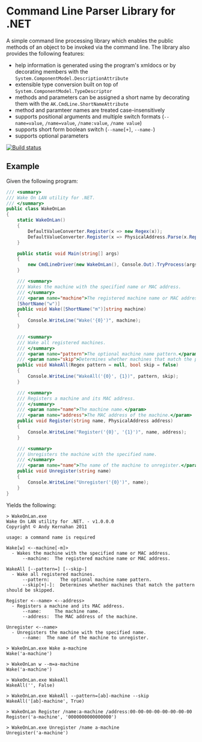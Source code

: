# Command Line Parser Library for .NET

A simple command line processing library which enables the public methods of an object to be invoked via the command line. The library also provides the following features:
* help information is generated using the program's xmldocs or by decorating members with the `System.ComponentModel.DescriptionAttribute`
* extensible type conversion built on top of `System.ComponentModel.TypeDescriptor`
* methods and parameters can be assigned a short name by decorating them with the `AK.CmdLine.ShortNameAttribute`
* method and paramteer names are treated case-insensitively
* supports positional arguments and multiple switch formats (`--name=value`, `/name=value`, `/name:value`, `/name value`)
* supports short form boolean switch (`--name[+]`, `--name-`)
* supports optional parameters

[![Build status](https://ci.appveyor.com/api/projects/status/qnydl722egdubux1?svg=true)](https://ci.appveyor.com/project/andykernahan/ak-cmdline)

## Example

Given the following program:

```c#
/// <summary>
/// Wake On LAN utility for .NET.
/// </summary>
public class WakeOnLan
{
    static WakeOnLan()
    {
        DefaultValueConverter.Register(x => new Regex(x));
        DefaultValueConverter.Register(x => PhysicalAddress.Parse(x.Replace(':', '-')));
    }

    public static void Main(string[] args)
    {
        new CmdLineDriver(new WakeOnLan(), Console.Out).TryProcess(args);
    }

    /// <summary>
    /// Wakes the machine with the specified name or MAC address.
    /// </summary>
    /// <param name="machine">The registered machine name or MAC address.</param>
    [ShortName("w")]
    public void Wake([ShortName("m")]string machine)
    {
        Console.WriteLine("Wake('{0}')", machine);
    }

    /// <summary>
    /// Wake all registered machines.
    /// </summary>
    /// <param name="pattern">The optional machine name pattern.</param>
    /// <param name="skip">Determines whether machines that match the pattern should be skipped.</param>
    public void WakeAll(Regex pattern = null, bool skip = false)
    {
        Console.WriteLine("WakeAll('{0}', {1})", pattern, skip);
    }

    /// <summary>
    /// Registers a machine and its MAC address.
    /// </summary>
    /// <param name="name">The machine name.</param>
    /// <param name="address">The MAC address of the machine.</param>        
    public void Register(string name, PhysicalAddress address)
    {
        Console.WriteLine("Register('{0}', '{1}')", name, address);
    }

    /// <summary>
    /// Unregisters the machine with the specified name.
    /// </summary>
    /// <param name="name">The name of the machine to unregister.</param>        
    public void Unregister(string name)
    {
        Console.WriteLine("Unregister('{0}')", name);
    }
}
```

Yields the following:

```
> WakeOnLan.exe
Wake On LAN utility for .NET. - v1.0.0.0
Copyright © Andy Kernahan 2011

usage: a command name is required

Wake[w] <--machine[-m]>
  - Wakes the machine with the specified name or MAC address.
      --machine:  The registered machine name or MAC address.

WakeAll [--pattern=] [--skip-]
  - Wake all registered machines.
      --pattern:    The optional machine name pattern.
      --skip[+|-]:  Determines whether machines that match the pattern should be skipped.

Register <--name> <--address>
  - Registers a machine and its MAC address.
      --name:     The machine name.
      --address:  The MAC address of the machine.

Unregister <--name>
  - Unregisters the machine with the specified name.
      --name:  The name of the machine to unregister.
  
> WakeOnLan.exe Wake a-machine
Wake('a-machine')

> WakeOnLan w --m=a-machine
Wake('a-machine')

> WakeOnLan.exe WakeAll
WakeAll('', False)

> WakeOnLan.exe WakeAll --pattern=[ab]-machine --skip
WakeAll('[ab]-machine', True)

> WakeOnLan Register /name:a-machine /address:00-00-00-00-00-00-00-00
Register('a-machine', '0000000000000000')

> WakeOnLan.exe Unregister /name a-machine
Unregister('a-machine')
```
